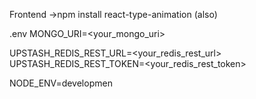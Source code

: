Frontend
->npm install react-type-animation (also)

.env
MONGO_URI=<your_mongo_uri>

UPSTASH_REDIS_REST_URL=<your_redis_rest_url>
UPSTASH_REDIS_REST_TOKEN=<your_redis_rest_token>

NODE_ENV=developmen
